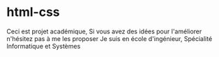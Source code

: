 # html-css
 Ceci est projet académique,
 Si vous avez des idées pour l'améliorer n'hésitez pas à me les proposer
 Je suis en école d'ingénieur,
 Spécialité Informatique et Systèmes
